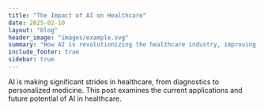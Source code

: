 ```yaml
---
title: "The Impact of AI on Healthcare"
date: 2025-02-10
layout: "blog"
header_image: "images/example.svg"
summary: "How AI is revolutionizing the healthcare industry, improving patient outcomes and operational efficiency."
include_footer: true
sidebar: true
---
```


AI is making significant strides in healthcare, from diagnostics to personalized medicine. This post examines the current applications and future potential of AI in healthcare.
